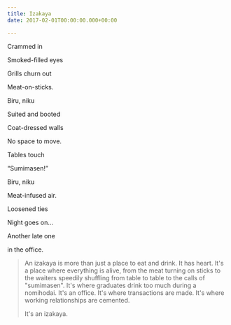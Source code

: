```yaml
---
title: Izakaya
date: 2017-02-01T00:00:00.000+00:00

---
```

Crammed in

Smoked-filled eyes

Grills churn out

Meat-on-sticks.

Biru, niku

Suited and booted

Coat-dressed walls

No space to move.

Tables touch

“Sumimasen!”

Biru, niku

Meat-infused air.

Loosened ties

Night goes on…

Another late one

in the office.

> An izakaya is more than just a place to eat and drink. It has heart. It's a place where everything is alive, from the meat turning on sticks to the waiters speedily shuffling from table to table to the calls of "sumimasen". It's where graduates drink too much during a nomihodai. It's an office. It's where transactions are made. It's where working relationships are cemented.
>
> It's an izakaya.